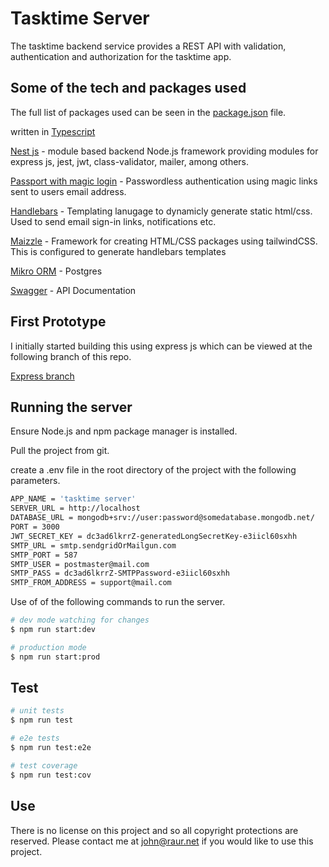 # Tasktime Server

The tasktime backend service provides a REST API with validation, authentication and authorization for the tasktime app.

## Some of the tech and packages used

The full list of packages used can be seen in the [package.json](https://github.com/jayelg/tasktime-server/blob/main/package.json) file.

written in [Typescript](https://www.typescriptlang.org/)

[Nest js](https://www.passportjs.org/packages/passport-magic-login/) - module based backend Node.js framework providing modules for express js, jest, jwt, class-validator, mailer, among others.

[Passport with magic login](https://www.passportjs.org/packages/passport-magic-login/) - Passwordless authentication using magic links sent to users email address.

[Handlebars](https://handlebarsjs.com/) - Templating lanugage to dynamicly generate static html/css. Used to send email sign-in links, notifications etc.

[Maizzle](https://maizzle.com) - Framework for creating HTML/CSS packages using tailwindCSS. This is configured to generate handlebars templates

[Mikro ORM](https://mikro-orm.io/) - Postgres

[Swagger](https://swagger.io/) - API Documentation

## First Prototype

I initially started building this using express js which can be viewed at the following branch of this repo.

[Express branch](https://github.com/jayelg/tasktime-server/tree/express)

## Running the server

Ensure Node.js and npm package manager is installed.

Pull the project from git.

create a .env file in the root directory of the project with the following parameters.

```bash
APP_NAME = 'tasktime server'
SERVER_URL = http://localhost
DATABASE_URL = mongodb+srv://user:password@somedatabase.mongodb.net/
PORT = 3000
JWT_SECRET_KEY = dc3ad6lkrrZ-generatedLongSecretKey-e3iicl60sxhh
SMTP_URL = smtp.sendgridOrMailgun.com
SMTP_PORT = 587
SMTP_USER = postmaster@mail.com
SMTP_PASS = dc3ad6lkrrZ-SMTPPassword-e3iicl60sxhh
SMTP_FROM_ADDRESS = support@mail.com
```

Use of of the following commands to run the server.

```bash
# dev mode watching for changes
$ npm run start:dev

# production mode
$ npm run start:prod
```

## Test

```bash
# unit tests
$ npm run test

# e2e tests
$ npm run test:e2e

# test coverage
$ npm run test:cov
```

## Use

There is no license on this project and so all copyright protections are reserved.
Please contact me at john@raur.net if you would like to use this project.
